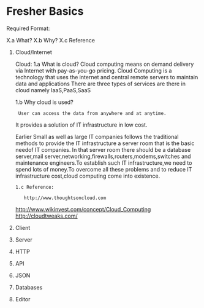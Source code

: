 # Fresher Basics

Required Format:

X.a What?
X.b Why?
X.c Reference 

1. Cloud/Internet
   
   Cloud:
      1.a What is cloud? 
       Cloud computing means on demand delivery via Internet with pay-as-you-go pricing.
       Cloud Computing is a technology that uses the internet and central remote servers to maintain data and applications
       There are three types of services are there in cloud namely IaaS,PaaS,SaaS

      1.b Why cloud is used?
        
        User can access the data from anywhere and at anytime.
	It provides a solution of IT infrastructure in low cost.
	
	Earlier Small as well as large IT companies follows the traditional methods to provide the IT infrastructure a server room that is the basic needof IT companies.
	In that server room there should be a database server,mail server,networking,firewalls,routers,modems,switches and maintenance engineers.To establish such IT infrastructure,we need to spend lots of money.To overcome all these problems and to reduce IT infrastructure cost,cloud computing come into existence.

       1.c Reference:

          http://www.thoughtsoncloud.com
	  http://www.wikinvest.com/concept/Cloud_Computing
	  http://cloudtweaks.com/

       
2. Client
3. Server
4. HTTP
5. API
6. JSON
7. Databases
8. Editor
